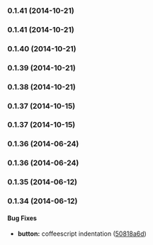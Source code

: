 <a name="0.1.41"></a>
### 0.1.41 (2014-10-21)


<a name="0.1.41"></a>
### 0.1.41 (2014-10-21)


<a name="0.1.40"></a>
### 0.1.40 (2014-10-21)


<a name="0.1.39"></a>
### 0.1.39 (2014-10-21)


<a name="0.1.38"></a>
### 0.1.38 (2014-10-21)


<a name="0.1.37"></a>
### 0.1.37 (2014-10-15)


<a name="0.1.37"></a>
### 0.1.37 (2014-10-15)


<a name="0.1.36"></a>
### 0.1.36 (2014-06-24)


<a name="0.1.36"></a>
### 0.1.36 (2014-06-24)


<a name="0.1.35"></a>
### 0.1.35 (2014-06-12)


<a name="0.1.34"></a>
### 0.1.34 (2014-06-12)


#### Bug Fixes

* **button:** coffeescript indentation ([50818a6d](http://github.com/rackerlabs/angular-bootstrap-nav/commit/50818a6d3137b8576257031341d0c10e45dda49f))


